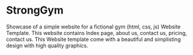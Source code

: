 # StrongGym
Showcase of a simple website for a fictional gym (html, css, js) Website Template. This website contains Index page, about us, contact us, pricing, contact us. This Website template come with a beautiful and simplisting design with high quality graphics. 
